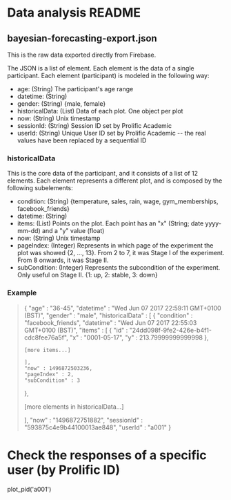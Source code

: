 # Data analysis README

## bayesian-forecasting-export.json

This is the raw data exported directly from Firebase.

The JSON is a list of element. Each element is the data of a single participant.
Each element (participant) is modeled in the following way:

- age: (String) The participant's age range
- datetime: (String)
- gender: (String) {male, female}
- historicalData: (List) Data of each plot. One object per plot
- now: (String) Unix timestamp
- sessionId: (String) Session ID set by Prolific Academic
- userId: (String) Unique User ID set by Prolific Academic -- the real values have been replaced by a sequential ID


### historicalData

This is the core data of the participant, and it consists of a list of 12 elements.
Each element represents a different plot, and is composed by the following subelements:

- condition: (String) {temperature, sales, rain, wage, gym_memberships, facebook_friends}
- datetime: (String)
- items: (List) Points on the plot. Each point has an "x" (String; date yyyy-mm-dd) and a "y" value (float)
- now: (String) Unix timestamp
- pageIndex: (Integer) Represents in which page of the experiment the plot was showed {2, ..., 13}. From 2 to 7, it was Stage I of the experiment. From 8 onwards, it was Stage II.
- subCondition: (Integer) Represents the subcondition of the experiment. Only useful on Stage II. {1: up, 2: stable, 3: down}

### Example

<blockquote>

{
  "age" : "36-45",
  "datetime" : "Wed Jun 07 2017 22:59:11 GMT+0100 (BST)",
  "gender" : "male",
  "historicalData" : [ {
    "condition" : "facebook_friends",
    "datetime" : "Wed Jun 07 2017 22:55:03 GMT+0100 (BST)",
    "items" : [ {
      "id" : "24dd098f-9fe2-426e-b4f1-cdc8fee76a5f",
      "x" : "0001-05-17",
      "y" : 213.79999999999998
    },

    [more items...]

    ],
    "now" : 1496872503236,
    "pageIndex" : 2,
    "subCondition" : 3
  },

  [more elements in historicalData...]

  ],
  "now" : "1496872751882",
  "sessionId" : "593875c4e9b44100013ae848",
  "userId" : "a001"
}

</blockquote>

# Check the responses of a specific user (by Prolific ID)
plot_pid('a001')

